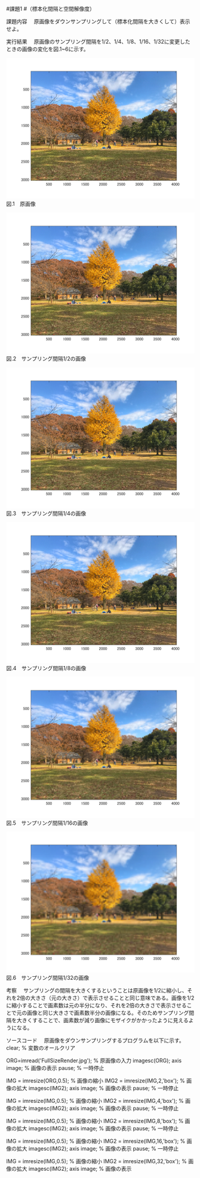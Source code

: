 #課題1
#（標本化間隔と空間解像度）

課題内容
　原画像をダウンサンプリングして（標本化間隔を大きくして）表示せよ。

実行結果
　原画像のサンプリング間隔を1/2、1/4、1/8、1/16、1/32に変更したときの画像の変化を図.1~6に示す。


 ![原画像](https://github.com/kosugemasaki/gazousyorikougaku/blob/master/%E8%AA%B2%E9%A1%8C%EF%BC%91/kadai1-1.png?raw=true)
図.1　原画像

 ![原画像](https://github.com/kosugemasaki/gazousyorikougaku/blob/master/%E8%AA%B2%E9%A1%8C%EF%BC%91/kadai1-2.png?raw=true)
図.2　サンプリング間隔1/2の画像

 ![原画像](https://github.com/kosugemasaki/gazousyorikougaku/blob/master/%E8%AA%B2%E9%A1%8C%EF%BC%91/kadai1-3.png?raw=true)
図.3　サンプリング間隔1/4の画像


 ![原画像](https://github.com/kosugemasaki/gazousyorikougaku/blob/master/%E8%AA%B2%E9%A1%8C%EF%BC%91/kadai1-4.png?raw=true)
図.4　サンプリング間隔1/8の画像

 ![原画像](https://github.com/kosugemasaki/gazousyorikougaku/blob/master/%E8%AA%B2%E9%A1%8C%EF%BC%91/kadai1-5.png?raw=true)
図.5　サンプリング間隔1/16の画像


 ![原画像](https://github.com/kosugemasaki/gazousyorikougaku/blob/master/%E8%AA%B2%E9%A1%8C%EF%BC%91/kadai1-6.png?raw=true)
図.6　サンプリング間隔1/32の画像

考察
　サンプリングの間隔を大きくするということは原画像を1/2に縮小し、それを2倍の大きさ（元の大きさ）で表示させることと同じ意味である。画像を1/2に縮小することで画素数は元の半分になり、それを2倍の大きさで表示させることで元の画像と同じ大きさで画素数半分の画像になる。そのためサンプリング間隔を大きくすることで、画素数が減り画像にモザイクがかかったように見えるようになる。

ソースコード
　原画像をダウンサンプリングするプログラムを以下に示す。
clear; % 変数のオールクリア

ORG=imread('FullSizeRender.jpg'); % 原画像の入力
imagesc(ORG); axis image; % 画像の表示
pause; % 一時停止

IMG = imresize(ORG,0.5); % 画像の縮小
IMG2 = imresize(IMG,2,'box'); % 画像の拡大
imagesc(IMG2); axis image; % 画像の表示
pause; % 一時停止

IMG = imresize(IMG,0.5); % 画像の縮小
IMG2 = imresize(IMG,4,'box'); % 画像の拡大
imagesc(IMG2); axis image; % 画像の表示
pause; % 一時停止

IMG = imresize(IMG,0.5); % 画像の縮小
IMG2 = imresize(IMG,8,'box'); % 画像の拡大
imagesc(IMG2); axis image; % 画像の表示
pause; % 一時停止

IMG = imresize(IMG,0.5); % 画像の縮小
IMG2 = imresize(IMG,16,'box'); % 画像の拡大
imagesc(IMG2); axis image; % 画像の表示
pause; % 一時停止

IMG = imresize(IMG,0.5); % 画像の縮小
IMG2 = imresize(IMG,32,'box'); % 画像の拡大
imagesc(IMG2); axis image; % 画像の表示

